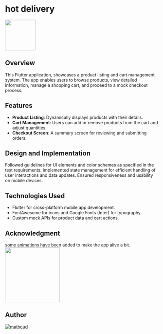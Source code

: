 # hot delivery
<img src="https://github.com/matboud/hot_delivery/assets/24990394/992034d7-7a23-4022-be5e-9606ae154553" width="100">

## Overview
This Flutter application, showcases a product listing and cart management system. The app enables users to browse products, view detailed information, manage a shopping cart, and proceed to a mock checkout process.

## Features
* **Product Listing**: Dynamically displays products with their details.
* **Cart Management**: Users can add or remove products from the cart and adjust quantities.
* **Checkout Screen**: A summary screen for reviewing and submitting orders.

## Design and Implementation
Followed guidelines for UI elements and color schemes as specified in the test requirements.
Implemented state management for efficient handling of user interactions and data updates.
Ensured responsiveness and usability on mobile devices.

## Technologies Used
* Flutter for cross-platform mobile app development.
* FontAwesome for icons and Google Fonts (Inter) for typography.
* Custom mock APIs for product data and cart actions.

## Acknowledgment
some animations have been added to make the app alive a bit. <br>
<img src="https://github.com/matboud/hot_delivery/assets/24990394/873962ae-5911-479f-b4a4-f7c56b2fa55d" width="180">


## Author
[![matboud](https://avatars.githubusercontent.com/u/24990394?s=96&v=4)](https://github.com/matboud)
